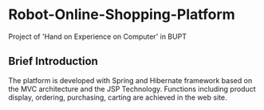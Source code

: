 # Robot-Online-Shopping-Platform
Project of 'Hand on Experience on Computer' in BUPT
## Brief Introduction
The platform is developed with Spring and Hibernate framework based on the MVC architecture and the JSP Technology. 
Functions including product display, ordering, purchasing, carting are achieved in the web site.

